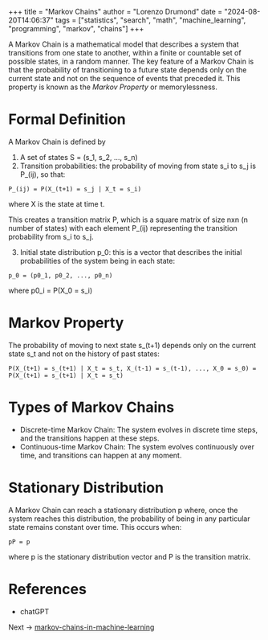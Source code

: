 +++
title = "Markov Chains"
author = "Lorenzo Drumond"
date = "2024-08-20T14:06:37"
tags = ["statistics",  "search",  "math",  "machine_learning",  "programming",  "markov",  "chains"]
+++



A Markov Chain is a mathematical model that describes a system that transitions
from one state to another, within a finite or countable set of possible states,
in a random manner. The key feature of a Markov Chain is that the probability
of transitioning to a future state depends only on the current state and not on
the sequence of events that preceded it. This property is known as the *Markov
Property* or memorylessness.

# Formal Definition

A Markov Chain is defined by

1. A set of states S = (s_1, s_2, ..., s_n)
2. Transition probabilities: the probability of moving from state s_i to s_j is P_(ij), so that:

```
P_(ij) = P(X_(t+1) = s_j | X_t = s_i)
```

where X is the state at time t.

This creates a transition matrix P, which is a square matrix of size nxn (n number of states) with each element P_(ij) representing the transition probability from s_i to s_j.

3. Initial state distribution p_0: this is a vector that describes the initial probabilities of the system being in each state:

```
p_0 = (p0_1, p0_2, ..., p0_n)
```

where p0_i = P(X_0 = s_i)

# Markov Property

The probability of moving to next state s_(t+1) depends only on the current state s_t and not on the history of past states:

```
P(X_(t+1) = s_(t+1) | X_t = s_t, X_(t-1) = s_(t-1), ..., X_0 = s_0) = P(X_(t+1) = s_(t+1) | X_t = s_t)
```

# Types of Markov Chains

- Discrete-time Markov Chain: The system evolves in discrete time steps, and the transitions happen at these steps.
- Continuous-time Markov Chain: The system evolves continuously over time, and transitions can happen at any moment.

# Stationary Distribution

A Markov Chain can reach a stationary distribution p where, once the system reaches this distribution, the probability of being in any particular state remains constant over time. This occurs when:

```
pP = p
```

where p is the stationary distribution vector and P is the transition matrix.

# References

- chatGPT

Next -> [markov-chains-in-machine-learning](/wiki/markov-chains-in-machine-learning/)
